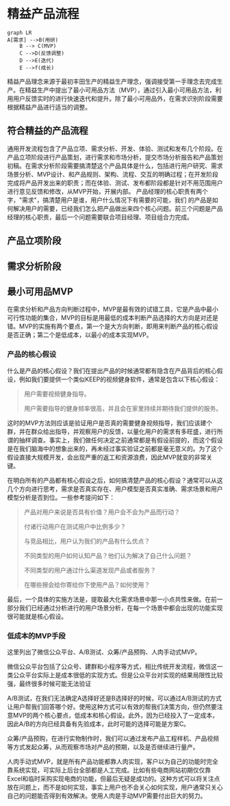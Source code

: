 # 精益产品流程

```mermaid
graph LR
A[需求] -->B(用研)
    B --> C(MVP)
    C -->D(反馈调整)
    D -->E(迭代)
    E -->f(成长)
```

精益产品理念来源于最初丰田生产的精益生产理念，强调接受第一手理念去完成生产。在精益生产中提出了最小可用品方法（MVP），通过引入最小可用品方法，利用用户反馈实时的进行快速迭代和提升。除了最小可用品外，在需求识别阶段需要根据精益产品进行适当的调整。

## 符合精益的产品流程

通用开发流程包含了产品立项、需求分析、开发、体验、测试和发布几个阶段。在产品立项阶段进行产品策划，进行需求和市场分析，提交市场分析报告和产品策划初稿。在需求分析阶段需要搞清楚这个产品具体是什么，包括进行用户研究、需求场景分析、MVP设计、和产品规则、架构、流程、交互的明确过程；在开发阶段完成将产品开发出来的职责；而在体验、测试、发布都阶段都是针对不用范围用户进行意见反馈和修改，从MVP开始，开展内部。
产品经理的核心职责有两个字，"需求"，搞清楚用户是谁，用户什么情况下有需要的可能，我们 的产品是如何解决用户的需要，已经我们怎么把产品做出来四个核心问题。前三个问题是产品经理的核心职责，最后一个问题需要联合项目经理、项目组合力完成。
## 产品立项阶段
## 需求分析阶段
## 最小可用品MVP
在需求分析和产品方向判断过程中，MVP是最有效的试错工具，它是产品中最小可行性功能的集合，MVP的目标是用最低的成本判断产品选择的大方向是对还是错。MVP的实施有两个要点，第一个是大方向判断，即用来判断产品的核心假设是否正确；第二个是低成本，以最小的成本实现MVP。
### 产品的核心假设

什么是产品的核心假设？我们在提出产品的时候通常都有隐含在产品背后的核心假设，例如我们要提供一个类似KEEP的视频健身软件，通常是包含以下核心假设：

> 用户需要视频健身指导。
>
> 用户需要指导的健身频率很高，并且会在家里持续并期待我们提供的服务。

这时的MVP方法则应该是验证用户是否真的需要健身视频指导，我们应该建个群，并在群众给出指导，并观察用户的反馈，以量化用户的需求有多旺盛，进行所谓的抽样调查。事实上，我们做任何决定之前通常都是有假设前提的，而这个假设是在我们脑海中的想象出来的，再未经过事实验证之前都是毫无意义的。为了这个假设直接大规模开发，会出现严重的返工和资源浪费，因此MVP就变的非常关键。

在明白所有的产品都有核心假设之后，如何搞清楚产品的核心假设？通常可以从这几个方向进行思考，需求是否真实存在、用户模型是否真实准确、需求场景和用户模型分析是否到位。一些参考提问如下：

> 产品对用户来说是否具有价值？用户会不会为产品而行动？
>
> 付诸行动用户在测试用户中比例多少？
>
> 与竞品相比，用户认为我们的产品有什么优点？
>
> 不同类型的用户如何认知产品？他们认为解决了自己什么问题？
>
> 不同类型的用户通过什么渠道发现产品或者服务？
>
> 在哪些擦会给你寄给你下使用产品？如何使用？

最后，一个具体的实施方法是，提取最大化需求场景中那一小点共性来做。在前一部分我们已经通过分析进行的用户场景分析，在每一个场景中都会出现的功能实现很可能就是核心假设。

### 低成本的MVP手段

这里列出了微信公众平台、A/B测试、众筹/产品预购、人肉手动式MVP。

微信公众平台包括了公众号、建群和小程序等方式，相比传统开发流程，微信这一类公众平台实际上是成本很低的实现方式。但是公众平台对实现的结果局限性比较强，最终很多时候可能无法验证

A/B测试，在我们无法确定A选择好还是B选择好的时候，可以通过A/B测试的方式让用户帮我们回答哪个好。使用这种方式可以有效的帮我们决策方向，但仍然要注意MVP的两个核心要点，低成本和核心假设。此外，因为已经投入了一定成本，因此A/B的方向已经具备有先验成本，此时可能的选择可能是方案C。

众筹/产品预购，在进行实物制作时，我们可以通过发布产品工程样机、产品视频等方式发起众筹，从而观察市场对产品的预期，以及是否继续进行量产。

人肉手动式MVP，就是所有产品功能都靠人肉实现，客户以为自己的功能时完全靠系统实现，可实际上后台全部都是人工完成。比如有些电商网站初期仅仅靠Excel和临时采购实现电商的功能，但最后无疑是成功的。这种方式可以将关注点放在问题上，而不是如何实现，事实上用户也不会关心如何实现，用户通常只关心自己的问题能否得到有效解决。使用人肉是手动MVP需要付出巨大的努力。













